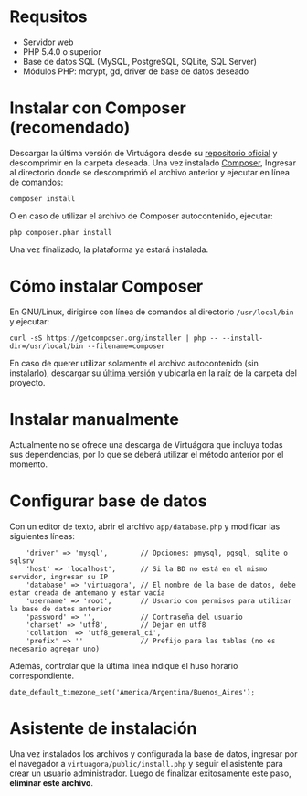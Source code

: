 # Requsitos

* Servidor web
* PHP 5.4.0 o superior
* Base de datos SQL (MySQL, PostgreSQL, SQLite, SQL Server)
* Módulos PHP: mcrypt, gd, driver de base de datos deseado

# Instalar con Composer (recomendado)

Descargar la última versión de Virtuágora desde su 
[repositorio oficial](https://github.com/virtuagora/virtuagora/archive/master.zip) y descomprimir en la carpeta 
deseada. Una vez instalado [Composer](https://getcomposer.org/), Ingresar al directorio donde se descomprimió el 
archivo anterior y ejecutar en línea de comandos:
```
composer install
```
O en caso de utilizar el archivo de Composer autocontenido, ejecutar:
```
php composer.phar install
```
Una vez finalizado, la plataforma ya estará instalada.

# Cómo instalar Composer

En GNU/Linux, dirigirse con línea de comandos al directorio `/usr/local/bin` y ejecutar:
```
curl -sS https://getcomposer.org/installer | php -- --install-dir=/usr/local/bin --filename=composer
```
En caso de querer utilizar solamente el archivo autocontenido (sin instalarlo), descargar su 
[última versión](https://getcomposer.org/composer.phar) y ubicarla en la raíz de la carpeta del proyecto.

# Instalar manualmente

Actualmente no se ofrece una descarga de Virtuágora que incluya todas sus dependencias, por lo que se deberá 
utilizar el método anterior por el momento.

# Configurar base de datos

Con un editor de texto, abrir el archivo `app/database.php` y modificar las siguientes líneas:
```
    'driver' => 'mysql',        // Opciones: pmysql, pgsql, sqlite o sqlsrv
    'host' => 'localhost',      // Si la BD no está en el mismo servidor, ingresar su IP
    'database' => 'virtuagora', // El nombre de la base de datos, debe estar creada de antemano y estar vacía
    'username' => 'root',       // Usuario con permisos para utilizar la base de datos anterior
    'password' => '',           // Contraseña del usuario
    'charset' => 'utf8',        // Dejar en utf8
    'collation' => 'utf8_general_ci',
    'prefix' => ''              // Prefijo para las tablas (no es necesario agregar uno)
```
Además, controlar que la última línea indique el huso horario correspondiente.
```
date_default_timezone_set('America/Argentina/Buenos_Aires');
```

# Asistente de instalación

Una vez instalados los archivos y configurada la base de datos, ingresar por el navegador a 
`virtuagora/public/install.php` y seguir el asistente para crear un usuario administrador. Luego de finalizar 
exitosamente este paso, **eliminar este archivo**.
